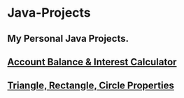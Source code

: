 # Java-Projects

My Personal Java Projects.
-----------------------------------------------------------------------------------------------------------------------------------------
[Account Balance & Interest Calculator](Balance-Interest-Calculator/InterestCalculator.java)
-----------------------------------------------------------------------------------------------------------------------------------------
[Triangle, Rectangle, Circle Properties](Shape-Properties/Shapes.java)
-----------------------------------------------------------------------------------------------------------------------------------------
